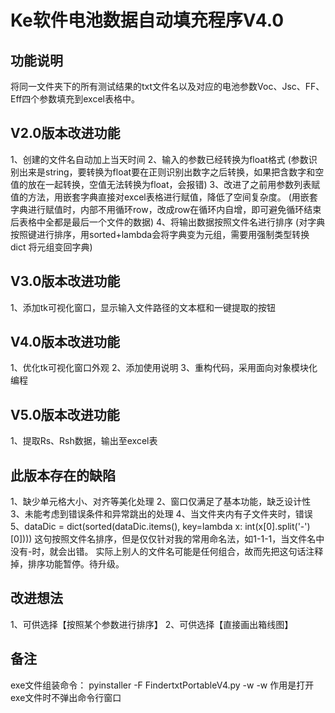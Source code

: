 # Ke软件电池数据自动填充程序V4.0

## 功能说明

将同一文件夹下的所有测试结果的txt文件名以及对应的电池参数Voc、Jsc、FF、Eff四个参数填充到excel表格中。

## V2.0版本改进功能

1、创建的文件名自动加上当天时间
2、输入的参数已经转换为float格式
(参数识别出来是string，要转换为float要在正则识别出数字之后转换，如果把含数字和空值的放在一起转换，空值无法转换为float，会报错)
3、改进了之前用参数列表赋值的方法，用嵌套字典直接对excel表格进行赋值，降低了空间复杂度。
(用嵌套字典进行赋值时，内部不用循环row，改成row在循环内自增，即可避免循环结束后表格中全都是最后一个文件的数据)
4、将输出数据按照文件名进行排序
(对字典按照键进行排序，用sorted+lambda会将字典变为元组，需要用强制类型转换 dict 将元组变回字典)

## V3.0版本改进功能

1、添加tk可视化窗口，显示输入文件路径的文本框和一键提取的按钮

## V4.0版本改进功能

1、优化tk可视化窗口外观
2、添加使用说明
3、重构代码，采用面向对象模块化编程

## V5.0版本改进功能

1、提取Rs、Rsh数据，输出至excel表

## 此版本存在的缺陷

1、缺少单元格大小、对齐等美化处理
2、窗口仅满足了基本功能，缺乏设计性
3、未能考虑到错误条件和异常跳出的处理
4、当文件夹内有子文件夹时，错误
5、dataDic = dict(sorted(dataDic.items(), key=lambda x: int(x[0].split('-')[0])))
这句按照文件名排序，但是仅仅针对我的常用命名法，如1-1-1，当文件名中没有-时，就会出错。
实际上别人的文件名可能是任何组合，故而先把这句话注释掉，排序功能暂停。待升级。

## 改进想法

1、可供选择【按照某个参数进行排序】
2、可供选择【直接画出箱线图】

## 备注

exe文件组装命令： pyinstaller -F FindertxtPortableV4.py -w
-w 作用是打开exe文件时不弹出命令行窗口
